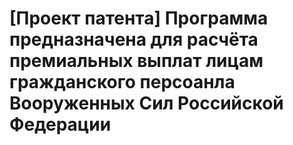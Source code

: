# [Проект патента] Программа предназначена для расчёта премиальных выплат лицам гражданского персоанла Вооруженных Сил Российской Федерации

